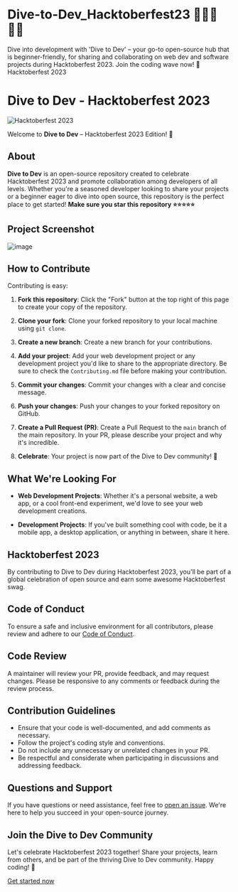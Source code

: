 # Dive-to-Dev_Hacktoberfest23 👩🏻‍💻 🙌🏻

Dive into development with 'Dive to Dev' – your go-to open-source hub that is beginner-friendly, for sharing and collaborating on web dev and software projects during Hacktoberfest 2023. Join the coding wave now! 🚀Hacktoberfest 2023

# Dive to Dev - Hacktoberfest 2023

![Hacktoberfest 2023](https://img.shields.io/badge/Hacktoberfest-2023-brightgreen)

Welcome to **Dive to Dev** – Hacktoberfest 2023 Edition! 🚀

## About

**Dive to Dev** is an open-source repository created to celebrate Hacktoberfest 2023 and promote collaboration among developers of all levels. Whether you're a seasoned developer looking to share your projects or a beginner eager to dive into open source, this repository is the perfect place to get started! 
**Make sure you star this repository ⭐⭐⭐⭐⭐**

## Project Screenshot
![image](https://github.com/Manishak798/Dive-to-Dev_Hacktoberfest23/assets/90680330/125c2c48-e24e-48d7-98b5-7e200cc572c7)

## How to Contribute

Contributing is easy:

1. **Fork this repository**: Click the "Fork" button at the top right of this page to create your copy of the repository.

2. **Clone your fork**: Clone your forked repository to your local machine using `git clone`.

3. **Create a new branch**: Create a new branch for your contributions.

4. **Add your project**: Add your web development project or any development project you'd like to share to the appropriate directory. Be sure to check the `Contributing.md` file before making your contribution.

5. **Commit your changes**: Commit your changes with a clear and concise message.

6. **Push your changes**: Push your changes to your forked repository on GitHub.

7. **Create a Pull Request (PR)**: Create a Pull Request to the `main` branch of the main repository. In your PR, please describe your project and why it's incredible.

8. **Celebrate**: Your project is now part of the Dive to Dev community! 🎉

## What We're Looking For

- **Web Development Projects**: Whether it's a personal website, a web app, or a cool front-end experiment, we'd love to see your web development creations.

- **Development Projects**: If you've built something cool with code, be it a mobile app, a desktop application, or anything in between, share it here.

## Hacktoberfest 2023

By contributing to Dive to Dev during Hacktoberfest 2023, you'll be part of a global celebration of open source and earn some awesome Hacktoberfest swag.

## Code of Conduct

To ensure a safe and inclusive environment for all contributors, please review and adhere to our [Code of Conduct](CODE_OF_CONDUCT.md).

## Code Review

A maintainer will review your PR, provide feedback, and may request changes. Please be responsive to any comments or feedback during the review process.

## Contribution Guidelines

- Ensure that your code is well-documented, and add comments as necessary.
- Follow the project's coding style and conventions.
- Do not include any unnecessary or unrelated changes in your PR.
- Be respectful and considerate when participating in discussions and addressing feedback.

## Questions and Support

If you have questions or need assistance, feel free to [open an issue](https://github.com/your-username/dive-to-dev/issues). We're here to help you succeed in your open-source journey.

## Join the Dive to Dev Community

Let's celebrate Hacktoberfest 2023 together! Share your projects, learn from others, and be part of the thriving Dive to Dev community. Happy coding! 🌟

[Get started now](#)
